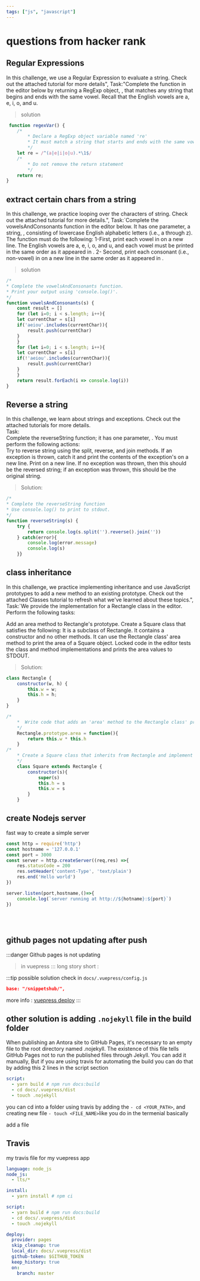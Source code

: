 ```yaml
---
tags: ["js", "javascript"]
---
```

# questions from hacker rank

## Regular Expressions
In this challenge, we use a Regular Expression to evaluate a string. Check out the attached tutorial for more details",
Task:"Complete the function in the editor below by returning a RegExp object, , that matches any string  that begins and ends with the same vowel. Recall that the English vowels are a, e, i, o, and u.

> solution

```js
 function regexVar() {
    /*
        * Declare a RegExp object variable named 're'
        * It must match a string that starts and ends with the same vowel (i.e., {a, e, i, o, u})
        */
    let re = /^(a|e|i|o|u).*\1$/
    /*
        * Do not remove the return statement
        */
    return re;
}
```
##

## extract certain chars from a string
In this challenge, we practice looping over the characters of string. Check out the attached tutorial for more details.",
Task:`Complete the vowelsAndConsonants function in the editor below. It has one parameter, a string, , consisting of lowercase English alphabetic letters (i.e., a through z). The function must do the following:
1-First, print each vowel in  on a new line. The English vowels are a, e, i, o, and u, and each vowel must be printed in the same order as it appeared in .
2- Second, print each consonant (i.e., non-vowel) in  on a new line in the same order as it appeared in .

>solution
```js
/*
* Complete the vowelsAndConsonants function.
* Print your output using 'console.log()'.
*/
function vowelsAndConsonants(s) {
    const result = []
    for (let i=0; i < s.length; i++){
    let currentChar = s[i]
    if('aeiou'.includes(currentChar)){
        result.push(currentChar)
    }
    }
    for (let i=0; i < s.length; i++){
    let currentChar = s[i]
    if(!'aeiou'.includes(currentChar)){
        result.push(currentChar)
    }
    }
    return result.forEach(i => console.log(i))
}
```
##



## Reverse a string
In this challenge, we learn about strings and exceptions. Check out the attached tutorials for more details.<br>
Task:<br>Complete the reverseString function; it has one parameter, . You must perform the following actions:
<br>
Try to reverse string  using the split, reverse, and join methods.
If an exception is thrown, catch it and print the contents of the exception's  on a new line.
Print  on a new line. If no exception was thrown, then this should be the reversed string; if an exception was thrown, this should be the original string.

>Solution:
```js
/*
* Complete the reverseString function
* Use console.log() to print to stdout.
*/
function reverseString(s) {
    try {
        return console.log(s.split('').reverse().join(''))
    } catch(error){
        console.log(error.message)
        console.log(s)
    }}
```
##

## class inheritance
In this challenge, we practice implementing inheritance and use JavaScript prototypes to add a new method to an existing prototype. Check out the attached Classes tutorial to refresh what we've learned about these topics.",
Task:`We provide the implementation for a Rectangle class in the editor. Perform the following tasks:

Add an area method to Rectangle's prototype.
Create a Square class that satisfies the following:
It is a subclass of Rectangle.
It contains a constructor and no other methods.
It can use the Rectangle class' area method to print the area of a Square object.
Locked code in the editor tests the class and method implementations and prints the area values to STDOUT.

>Solution:
```js
class Rectangle {
    constructor(w, h) {
        this.w = w;
        this.h = h;
    }
}

/*
    *  Write code that adds an 'area' method to the Rectangle class' prototype
    */
    Rectangle.prototype.area = function(){
        return this.w * this.h
    }
/*
    * Create a Square class that inherits from Rectangle and implement its class constructor
    */
    class Square extends Rectangle {
        constructor(s){
            super(s)
            this.h = s
            this.w = s
        }
    }
```
##

## create Nodejs server

fast way to create a simple server
```js
const http = require('http')
const hostname = '127.0.0.1'
const port = 3000
const server = http.createServer((req,res) =>{
    res.statusCode = 200
    res.setHeader('content-Type', 'text/plain')
    res.end('Hello world')
})

server.listen(port,hostname,()=>{
    console.log(`server running at http://${hotname}:${port}`)
})

```
##
<br>

## github pages not updating after push
:::danger Github pages is not updating
>in vuepress
:::
long story short :

:::tip possible solution
check in `docs/.vuepress/config.js`
 ```json
 base: "/snippetshub/",
 ```
 more info : [vuepress deploy](https://vuepress.vuejs.org/guide/deploy.html#github-pages)
:::
##

## other solution is adding `.nojekyll` file in the build folder
When publishing an Antora site to GitHub Pages, it's necessary to an empty file to the root directory named .nojekyll. The existence of this file tells GitHub Pages not to run the published files through Jekyll.
You can add it manually, But if you are using travis for automating the build you can do that by
adding this 2 lines in the script section

```yml
script:
  - yarn build # npm run docs:build
  - cd docs/.vuepress/dist
  - touch .nojekyll
```
you can cd into a folder using travis by adding the `- cd <YOUR_PATH>`, and creating new file `- touch <FILE_NAME>`like you do in the termenial basically



add a file
##

## Travis

my travis file for my vuepress app
```yml
language: node_js
node_js:
  - lts/*

install:
  - yarn install # npm ci

script:
  - yarn build # npm run docs:build
  - cd docs/.vuepress/dist
  - touch .nojekyll

deploy:
  provider: pages
  skip_cleanup: true
  local_dir: docs/.vuepress/dist
  github-token: $GITHUB_TOKEN
  keep_history: true
  on:
    branch: master
```
##
